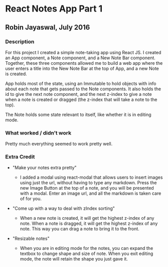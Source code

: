 # React Notes App Part 1

## Robin Jayaswal, July 2016

### Description

For this project I created a simple note-taking app using React JS. I created an App component, a Note component, and a New Note Bar component. Together, these three components allowed me to build a web app where the user enters a title into the New Note Bar at the top of App, and a new Note is created. 

App holds most of the state, using an Immutable to hold objects with info about each note that gets passed to the Note components. It also holds the id to give the next note component, and the next z-index to give a note when a note is created or dragged (the z-index that will take a note to the top).

The Note holds some state relevant to itself, like whether it is in editing mode.



### What worked / didn’t work

Pretty much everything seemed to work pretty well.


### Extra Credit

* "Make your notes extra pretty"
	* I added a modal using react-modal that allows users to insert images using just the url, without having to type any markdown. Press the new Image Button at the top of a note, and you will be presented with a modal. Enter an image url, and all the markdown is taken care of for you.

* "Come up with a way to deal with zIndex sorting"
	* When a new note is created, it will get the highest z-index of any note. When a note is dragged, it will get the highest z-index of any note. This way you can drag a note to bring it to the front.


* "Resizable notes"
	* When you are in editing mode for the notes, you can expand the textbox to change shape and size of note. When you exit editing mode, the note will retain the shape you just gave it.